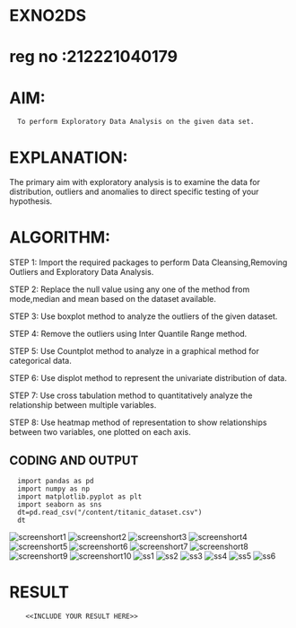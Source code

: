 # EXNO2DS
# reg no :212221040179
# AIM:
      To perform Exploratory Data Analysis on the given data set.
      
# EXPLANATION:
  The primary aim with exploratory analysis is to examine the data for distribution, outliers and anomalies to direct specific testing of your hypothesis.
  
# ALGORITHM:
STEP 1: Import the required packages to perform Data Cleansing,Removing Outliers and Exploratory Data Analysis.

STEP 2: Replace the null value using any one of the method from mode,median and mean based on the dataset available.

STEP 3: Use boxplot method to analyze the outliers of the given dataset.

STEP 4: Remove the outliers using Inter Quantile Range method.

STEP 5: Use Countplot method to analyze in a graphical method for categorical data.

STEP 6: Use displot method to represent the univariate distribution of data.

STEP 7: Use cross tabulation method to quantitatively analyze the relationship between multiple variables.

STEP 8: Use heatmap method of representation to show relationships between two variables, one plotted on each axis.

## CODING AND OUTPUT
      import pandas as pd
      import numpy as np
      import matplotlib.pyplot as plt
      import seaborn as sns
      dt=pd.read_csv("/content/titanic_dataset.csv")
      dt

![screenshort1](https://github.com/NVikas1905/EXNO2DS/assets/133752491/66d7332d-8a1f-4b7b-9354-868d1a36dc57)
![screenshort2](https://github.com/NVikas1905/EXNO2DS/assets/133752491/7c8d5cad-2632-492e-9d8b-ef23255567b1)
![screenshort3](https://github.com/NVikas1905/EXNO2DS/assets/133752491/a0e47a60-4328-4a6e-a7e0-f5f1ef79a537)
![screenshort4](https://github.com/NVikas1905/EXNO2DS/assets/133752491/18c8af77-34b0-4299-adaf-496090d4dcb3)
![screenshort5](https://github.com/NVikas1905/EXNO2DS/assets/133752491/c8bc2c73-2312-4b47-9d41-60f039d64948)
![screenshort6](https://github.com/NVikas1905/EXNO2DS/assets/133752491/fd4987c4-4a09-4383-801a-1c409a0c2420)
![screenshort7](https://github.com/NVikas1905/EXNO2DS/assets/133752491/5100f920-21ad-47b0-a424-5ded6a87fd46)
![screenshort8](https://github.com/NVikas1905/EXNO2DS/assets/133752491/dd30923f-eba9-4c1c-8464-9e182b5fbc25)
![screenshort9](https://github.com/NVikas1905/EXNO2DS/assets/133752491/ee1bf46c-989b-461a-b670-9f38c5a44c3e)
![screenshort10](https://github.com/NVikas1905/EXNO2DS/assets/133752491/e976aee6-9ac4-4bff-9af5-e7c8ccbc9654)
![ss1](https://github.com/NVikas1905/EXNO2DS/assets/133752491/c7751f5b-eb50-44cd-b6d4-e19e6fb37d76)
![ss2](https://github.com/NVikas1905/EXNO2DS/assets/133752491/1a423a32-3fd9-4ecd-ae72-28ebd2dffd36)
![ss3](https://github.com/NVikas1905/EXNO2DS/assets/133752491/a456de44-02eb-48fb-bf38-eff8848f8053)
![ss4](https://github.com/NVikas1905/EXNO2DS/assets/133752491/497c8db9-0d65-4622-a165-4e1de92db235)
![ss5](https://github.com/NVikas1905/EXNO2DS/assets/133752491/d435ca3f-58f0-4d84-be6e-20b47ebeb911)
![ss6](https://github.com/NVikas1905/EXNO2DS/assets/133752491/be574653-5900-4049-ab36-e16b920f10f4)


# RESULT
        <<INCLUDE YOUR RESULT HERE>>
